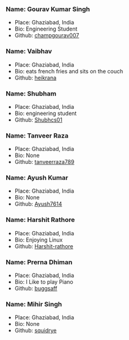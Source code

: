 ### **Name: Gourav Kumar Singh**
- Place: Ghaziabad, India
- Bio: Engineering Student
- Github: [champgourav007](https://github.com/champgourav007)

### **Name: Vaibhav**
- Place: Ghaziabad, India
- Bio: eats french fries and sits on the couch
- Github: [heikrana](https://www.github.com/heikrana)

### **Name: Shubham**
- Place: Ghaziabad, India 
- Bio: engineering student
- Github: [Shubhcs01](https://github.com/Shubhcs01)

### **Name: Tanveer Raza**
- Place: Ghaziabad, India
- Bio: None
- Github: [tanveerraza789](https://www.github.com/tanveerraza789)

### **Name: Ayush Kumar**
- Place: Ghaziabad, India
- Bio: None
- Github: [Ayush7614](https://www.github.com/Ayush7614)

### **Name: Harshit Rathore**
- Place: Ghaziabad, India
- Bio: Enjoying Linux
- Github: [Harshit-rathore](https://github.com/Harshit-rathore)

### **Name: Prerna Dhiman**
- Place: Ghaziabad, India
- Bio: I Like to play Piano 
- Github: [buggsaff](https://github.com/buggsaff)

### **Name: Mihir Singh**
- Place: Ghaziabad, India
- Bio: None
- Github: [squidrye](https://github.com/squidrye)

